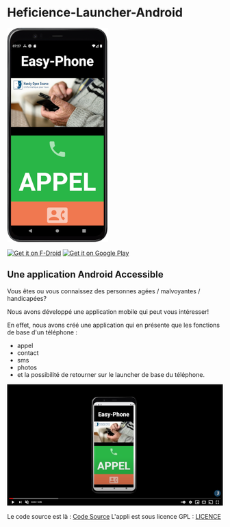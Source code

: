 # **Heficience-Launcher-Android** #

![Image de l'application](miniature.png)

[<img src="https://fdroid.gitlab.io/artwork/badge/get-it-on.png"
     alt="Get it on F-Droid"
     height="80">](https://f-droid.org/packages/com.hos_dvk.easyphone.full/)
[<img src="https://play.google.com/intl/en_us/badges/images/generic/en-play-badge.png"
     alt="Get it on Google Play"
     height="80">](https://play.google.com/store/apps/details?id=com.hos_dvk.easyphone.full)

## Une application Android Accessible ##

Vous êtes ou vous connaissez des personnes agées / malvoyantes / handicapées?

Nous avons développé une application mobile qui peut vous intéresser!

En effet, nous avons créé une application qui en présente que les fonctions de base d'un téléphone : 
 * appel
 * contact
 * sms
 * photos
 * et la possibilité de retourner sur le launcher de base du téléphone.

[![Watch the video](videoPreview.png)](https://youtu.be/5JRKCSUbZ9Y)

Le code source est là : [Code Source](Heficience-Launcher-Android)
L'appli est sous licence GPL : [LICENCE](LICENSE_GPL.md)
